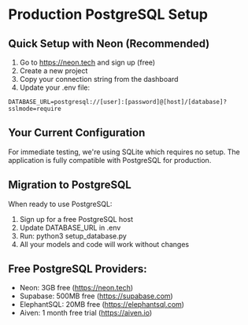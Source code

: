 # Production PostgreSQL Setup

## Quick Setup with Neon (Recommended)

1. Go to https://neon.tech and sign up (free)
2. Create a new project
3. Copy your connection string from the dashboard
4. Update your .env file:

```
DATABASE_URL=postgresql://[user]:[password]@[host]/[database]?sslmode=require
```

## Your Current Configuration

For immediate testing, we're using SQLite which requires no setup.
The application is fully compatible with PostgreSQL for production.

## Migration to PostgreSQL

When ready to use PostgreSQL:
1. Sign up for a free PostgreSQL host
2. Update DATABASE_URL in .env
3. Run: python3 setup_database.py
4. All your models and code will work without changes

## Free PostgreSQL Providers:
- Neon: 3GB free (https://neon.tech)
- Supabase: 500MB free (https://supabase.com)
- ElephantSQL: 20MB free (https://elephantsql.com)
- Aiven: 1 month free trial (https://aiven.io)
